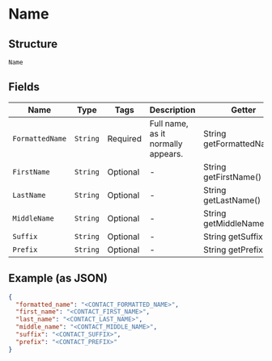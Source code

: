 
# Name

## Structure

`Name`

## Fields

| Name | Type | Tags | Description | Getter | Setter |
|  --- | --- | --- | --- | --- | --- |
| `FormattedName` | `String` | Required | Full name, as it normally appears. | String getFormattedName() | setFormattedName(String formattedName) |
| `FirstName` | `String` | Optional | - | String getFirstName() | setFirstName(String firstName) |
| `LastName` | `String` | Optional | - | String getLastName() | setLastName(String lastName) |
| `MiddleName` | `String` | Optional | - | String getMiddleName() | setMiddleName(String middleName) |
| `Suffix` | `String` | Optional | - | String getSuffix() | setSuffix(String suffix) |
| `Prefix` | `String` | Optional | - | String getPrefix() | setPrefix(String prefix) |

## Example (as JSON)

```json
{
  "formatted_name": "<CONTACT_FORMATTED_NAME>",
  "first_name": "<CONTACT_FIRST_NAME>",
  "last_name": "<CONTACT_LAST_NAME>",
  "middle_name": "<CONTACT_MIDDLE_NAME>",
  "suffix": "<CONTACT_SUFFIX>",
  "prefix": "<CONTACT_PREFIX>"
}
```

